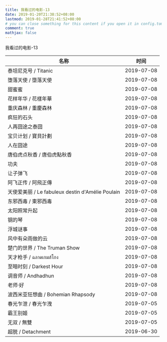 ```yaml
---
title: 我看过的电影-13
date: 2019-01-20T21:38:52+08:00
lastmod: 2019-01-28T21:41:52+08:00
# you can close something for this content if you open it in config.toml.
comment: true
mathjax: false
---
```



我看过的电影-13

| 名称                                             | 时间       |
| ------------------------------------------------ | ---------- |
| 泰坦尼克号 / Titanic                             | 2019-07-08 |
| 堕落天使 / 墮落天使                              | 2019-07-08 |
| 甜蜜蜜                                           | 2019-07-08 |
| 花样年华 / 花樣年華                              | 2019-07-08 |
| 重庆森林 / 重慶森林                              | 2019-07-08 |
| 疯狂的石头                                       | 2019-07-08 |
| 人再囧途之泰囧                                   | 2019-07-08 |
| 宝贝计划 / 寶貝計劃                              | 2019-07-08 |
| 人在囧途                                         | 2019-07-08 |
| 唐伯虎点秋香 / 唐伯虎點秋香                      | 2019-07-08 |
| 功夫                                             | 2019-07-08 |
| 让子弹飞                                         | 2019-07-08 |
| 阿飞正传 / 阿飛正傳                              | 2019-07-08 |
| 天使爱美丽 / Le fabuleux destin d'Amélie Poulain | 2019-07-08 |
| 东邪西毒 / 東邪西毒                              | 2019-07-08 |
| 太阳照常升起                                     | 2019-07-08 |
| 钢的琴                                           | 2019-07-08 |
| 浮城谜事                                         | 2019-07-08 |
| 风中有朵雨做的云                                 | 2019-07-08 |
| 楚门的世界 / The Truman Show                     | 2019-07-08 |
| 天才枪手 / ฉลาดเกมส์โกง                           | 2019-07-08 |
| 至暗时刻 / Darkest Hour                          | 2019-07-08 |
| 调音师 / Andhadhun                               | 2019-07-08 |
| 老师·好                                          | 2019-07-08 |
| 波西米亚狂想曲 / Bohemian Rhapsody               | 2019-07-08 |
| 春光乍泄 / 春光乍洩                              | 2019-07-05 |
| 霸王别姬                                         | 2019-07-05 |
| 无双 / 無雙                                      | 2019-07-05 |
| 超脱 / Detachment                                | 2019-06-30 |